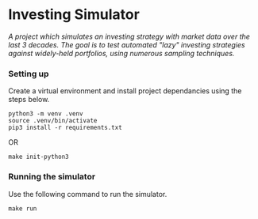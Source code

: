 # Investing Simulator
_A project which simulates an investing strategy with market data over the last 3 decades. The goal is to test automated "lazy" investing strategies against widely-held portfolios, using numerous sampling techniques._


### Setting up

Create a virtual environment and install project dependancies using the steps below. 
``` 
python3 -m venv .venv
source .venv/bin/activate
pip3 install -r requirements.txt
```

OR 

```
make init-python3
```


### Running the simulator

Use the following command to run the simulator.
```
make run
```
